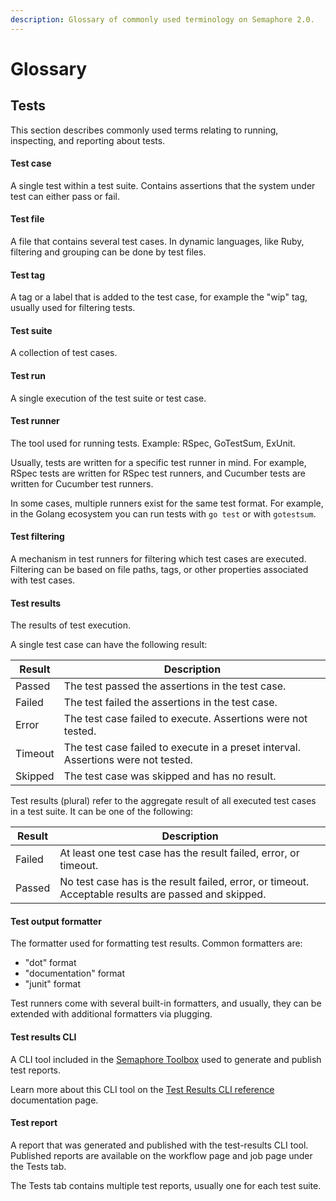 ```yaml
---
description: Glossary of commonly used terminology on Semaphore 2.0.
---
```


# Glossary

## Tests

This section describes commonly used terms relating to running, inspecting,
and reporting about tests.

#### Test case

A single test within a test suite. Contains assertions that the system under
test can either pass or fail.

#### Test file

A file that contains several test cases. In dynamic languages, like Ruby,
filtering and grouping can be done by test files.

#### Test tag

A tag or a label that is added to the test case, for example the "wip" tag,
usually used for filtering tests.

#### Test suite

A collection of test cases.

#### Test run

A single execution of the test suite or test case.

#### Test runner

The tool used for running tests. Example: RSpec, GoTestSum, ExUnit.

Usually, tests are written for a specific test runner in mind. For example,
RSpec tests are written for RSpec test runners, and Cucumber tests are written
for Cucumber test runners.

In some cases, multiple runners exist for the same test format. For example,
in the Golang ecosystem you can run tests with `go test` or with
`gotestsum`.

#### Test filtering

A mechanism in test runners for filtering which test cases are executed.
Filtering can be based on file paths, tags, or other properties associated with
test cases.

#### Test results

The results of test execution.

A single test case can have the following result:

| Result   | Description                                                                       |
|----------|-----------------------------------------------------------------------------------|
| Passed   | The test passed the assertions in the test case.                                  |
| Failed   | The test failed the assertions in the test case.                                  |
| Error    | The test case failed to execute. Assertions were not tested.                      |
| Timeout  | The test case failed to execute in a preset interval. Assertions were not tested. |
| Skipped  | The test case was skipped and has no result.                                      |

Test results (plural) refer to the aggregate result of all executed test cases
in a test suite. It can be one of the following:

| Result   | Description                                                                                          |
|----------|------------------------------------------------------------------------------------------------------|
| Failed   | At least one test case has the result failed, error, or timeout.                                     |
| Passed   | No test case has is the result failed, error, or timeout. Acceptable results are passed and skipped. |

#### Test output formatter

The formatter used for formatting test results. Common formatters are:

- "dot" format
- "documentation" format
- "junit" format

Test runners come with several built-in formatters, and usually, they can be
extended with additional formatters via plugging.

#### Test results CLI

A CLI tool included in the [Semaphore Toolbox][toolbox] used to generate and
publish test reports.

Learn more about this CLI tool on the
[Test Results CLI reference][test-results-cli-ref] documentation page.

#### Test report

A report that was generated and published with the test-results CLI tool.
Published reports are available on the workflow page and job page under the
Tests tab.

The Tests tab contains multiple test reports, usually one for each test suite.

[toolbox]: /reference/toolbox-reference/
[test-results-cli-ref]: /reference/test-results-cli-reference/
